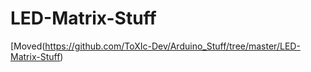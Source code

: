 # LED-Matrix-Stuff

[Moved(https://github.com/ToXIc-Dev/Arduino_Stuff/tree/master/LED-Matrix-Stuff)
